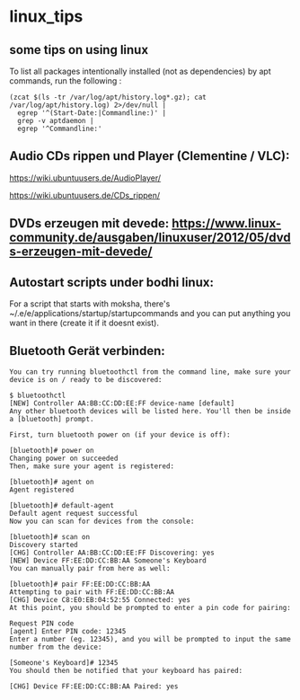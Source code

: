 # linux_tips
## some tips on using linux

To list all packages intentionally installed (not as dependencies) by apt commands, run the following :
```
(zcat $(ls -tr /var/log/apt/history.log*.gz); cat /var/log/apt/history.log) 2>/dev/null |
  egrep '^(Start-Date:|Commandline:)' |
  grep -v aptdaemon |
  egrep '^Commandline:'
```

## Audio CDs rippen und Player (Clementine / VLC):

https://wiki.ubuntuusers.de/AudioPlayer/

https://wiki.ubuntuusers.de/CDs_rippen/


## DVDs erzeugen mit devede: https://www.linux-community.de/ausgaben/linuxuser/2012/05/dvds-erzeugen-mit-devede/


## Autostart scripts under bodhi linux:

For a script that starts with moksha, there's ~/.e/e/applications/startup/startupcommands and you can put anything you want in there (create it if it doesnt exist).


## Bluetooth Gerät verbinden:
```
You can try running bluetoothctl from the command line, make sure your device is on / ready to be discovered:

$ bluetoothctl
[NEW] Controller AA:BB:CC:DD:EE:FF device-name [default]
Any other bluetooth devices will be listed here. You'll then be inside a [bluetooth] prompt.

First, turn bluetooth power on (if your device is off):

[bluetooth]# power on
Changing power on succeeded
Then, make sure your agent is registered:

[bluetooth]# agent on
Agent registered

[bluetooth]# default-agent 
Default agent request successful
Now you can scan for devices from the console:

[bluetooth]# scan on
Discovery started
[CHG] Controller AA:BB:CC:DD:EE:FF Discovering: yes
[NEW] Device FF:EE:DD:CC:BB:AA Someone's Keyboard
You can manually pair from here as well:

[bluetooth]# pair FF:EE:DD:CC:BB:AA 
Attempting to pair with FF:EE:DD:CC:BB:AA 
[CHG] Device C8:E0:EB:04:52:55 Connected: yes
At this point, you should be prompted to enter a pin code for pairing:

Request PIN code
[agent] Enter PIN code: 12345
Enter a number (eg. 12345), and you will be prompted to input the same number from the device:

[Someone's Keyboard]# 12345
You should then be notified that your keyboard has paired:

[CHG] Device FF:EE:DD:CC:BB:AA Paired: yes
```

